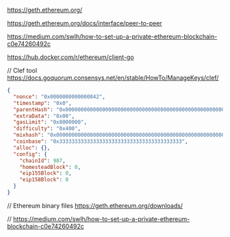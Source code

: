 https://geth.ethereum.org/

https://geth.ethereum.org/docs/interface/peer-to-peer

https://medium.com/swlh/how-to-set-up-a-private-ethereum-blockchain-c0e74260492c

https://hub.docker.com/r/ethereum/client-go

// Clef tool
https://docs.goquorum.consensys.net/en/stable/HowTo/ManageKeys/clef/

```json
{
  "nonce": "0x0000000000000042",
  "timestamp": "0x0",
  "parentHash": "0x0000000000000000000000000000000000000000000000000000000000000000",
  "extraData": "0x00",
  "gasLimit": "0x8000000",
  "difficulty": "0x400",
  "mixhash": "0x0000000000000000000000000000000000000000000000000000000000000000",
  "coinbase": "0x3333333333333333333333333333333333333333",
  "alloc": {},
  "config": {
    "chainId": 987,
    "homesteadBlock": 0,
    "eip155Block": 0,
    "eip158Block": 0
  }
}
```

// Ethereum binary files
https://geth.ethereum.org/downloads/

// 
https://medium.com/swlh/how-to-set-up-a-private-ethereum-blockchain-c0e74260492c